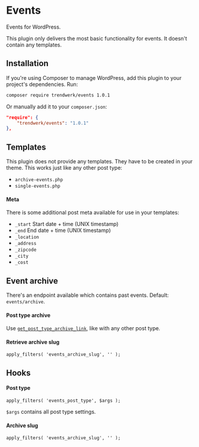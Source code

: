 Events
===========

Events for WordPress.

This plugin only delivers the most basic functionality for events. It doesn't contain any templates.

## Installation
If you're using Composer to manage WordPress, add this plugin to your project's dependencies. Run:
```sh
composer require trendwerk/events 1.0.1
```

Or manually add it to your `composer.json`:
```json
"require": {
	"trendwerk/events": "1.0.1"
},
```

## Templates

This plugin does not provide any templates. They have to be created in your theme. This works just like any other post type:

- `archive-events.php`
- `single-events.php`

#### Meta

There is some additional post meta available for use in your templates:

- `_start` Start date + time (UNIX timestamp)
- `_end` End date + time (UNIX timestamp)
- `_location`
- `_address`
- `_zipcode`
- `_city`
- `_cost`

## Event archive

There's an endpoint available which contains past events. Default: `events/archive`.

#### Post type archive
Use [`get_post_type_archive_link`](https://developer.wordpress.org/reference/functions/get_post_type_archive_link/), like with any other post type.

#### Retrieve archive slug
```
apply_filters( 'events_archive_slug', '' );
```

## Hooks

#### Post type
```
apply_filters( 'events_post_type', $args );
```
`$args` contains all post type settings.

#### Archive slug
```
apply_filters( 'events_archive_slug', '' );
```
